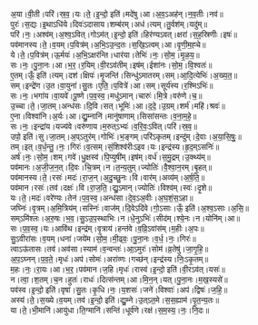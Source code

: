 

  
अ॒या।वी॒ती।परि॑।स्र॒व॒।यः।ते॒।इ॒न्दो॒ इति॑।मदे॑षु।आ।अ॒व॒ऽअह॑न्।न॒व॒तीः।नव॑॥  
पुरः॑।स॒द्यः।इ॒थाऽधि॑ये।दिवः॑ऽदासाय।शम्ब॑रम्।अध॑।त्यम्।तु॒र्वश॑म्।यदु॑म्॥  
परि॑।नः॒।अश्व॑म्।अ॒श्व॒ऽवित्।गोऽम॑त्।इ॒न्दो॒ इति॑।हिर॑ण्यऽवत्।क्षरा॑।स॒ह॒स्रिणीः।इषः॑॥  
पव॑मानस्य।ते॒।व॒यम्।प॒वित्र॑म्।अ॒भि॒ऽउ॒न्द॒तः।स॒खि॒ऽत्वम्।आ।वृ॒णी॒म॒ह्चे॥  
ये।ते॒।प॒वित्र॑म्।ऊ॒र्मयः॑।अ॒भि॒ऽक्षर॑न्ति।धार॑या।तेभिः॑।नः॒।सो॒म॒।मृ॒ळ॒य॒॥  
सः।नः॒।पु॒ना॒नः।आ।भ॒र॒।र॒यिम्।वी॒रऽव॑तीम्।इष॑म्।ईशा॑नः।सो॒म॒।वि॒श्वतः॑॥  
ए॒तम्।ऊँ॒ इति॑।त्यम्।दश॑।क्षिपः॑।मृ॒जन्ति॑।सिन्धु॑ऽमातरम्।सम्।आ॒दि॒त्येभिः॑।अ॒ख्य॒त॒॥  
सम्।इन्द्रे॑ण।उ॒त।वा॒युना॑।सु॒तः।ए॒ति॒।प॒वित्रे॑।आ।सम्।सूर्य॑स्य।र॒श्मिऽभिः॑॥  
सः।नः॒।भगा॑य।वा॒यवे॑।पू॒ष्णे।प॒व॒स्व॒।मधु॑ऽमान्।चारुः॑।मि॒त्रे।वरु॑णे।च॒॥  
उ॒च्चा।ते॒।जा॒तम्।अन्ध॑सः।दि॒वि।सत्।भूमिः॑।आ।द॒दे॒।उ॒ग्रम्।शर्म॑।महि॑।श्रवः॑॥  
ए॒ना।विश्वा॑नि।अ॒र्यः।आ।द्यु॒म्नानि॑।मानु॑षाणाम्।सिसा॑सन्तः।व॒ना॒म॒हे॒॥  
सः।नः॒।इन्द्रा॑य।यज्य॑वे।वरु॑णाय।म॒रुत्ऽभ्यः॑।व॒रि॒वः॒ऽवित्।परि॑।स्र॒व॒॥  
उपो॒ इति॑।सु।जा॒तम्।अ॒प्ऽतुर॑म्।गोभिः॑।भ॒ङ्गम्।परि॑ऽकृतम्।इन्दु॑म्।दे॒वाः।अ॒या॒सि॒षुः॒॥  
तम्।इत्।व॒र्ध॒न्तु॒।नः॒।गिरः॑।व॒त्सम्।सं॒शिश्व॑रीःऽइव।यः।इन्द्र॑स्य।हृ॒द॒म्ऽसनिः॑॥  
अर्ष॑।नः॒।सो॒म॒।शम्।गवे॑।धु॒क्षस्व॑।पि॒प्युषी॑म्।इष॑म्।वर्ध॑।स॒मु॒द्रम्।उ॒क्थ्य॑म्॥  
पव॑मानः।अ॒जी॒ज॒न॒त्।दि॒वः।चि॒त्रम्।न।त॒न्य॒तुम्।ज्योतिः॑।वै॒श्वा॒न॒रम्।बृ॒हत्॥  
पव॑मानस्य।ते॒।रसः॑।मदः॑।रा॒ज॒न्।अ॒दु॒च्छु॒नः।वि।वार॑म्।अव्य॑म्।अ॒र्ष॒ति॒॥  
पव॑मान।रसः॑।तव॑।दक्षः॑।वि।रा॒ज॒ति॒।द्यु॒ऽमान्।ज्योतिः॑।विश्व॑म्।स्वः॑।दृ॒शे॥  
यः।ते॒।मदः॑।वरे॑ण्यः।तेन॑।प॒व॒स्व॒।अन्ध॑सा।दे॒व॒ऽअ॒वीः।अ॒घ॒शं॒स॒ऽहा॥  
जघ्निः॑।वृ॒त्रम्।अ॒मि॒त्रिय॑म्।सस्निः॑।वाज॑म्।दि॒वेऽदि॑वे।गो॒ऽसाः।ऊँ॒ इति॑।अ॒श्व॒ऽसाः।अ॒सि॒॥  
सम्ऽमि॑श्लः।अ॒रु॒षः।भ॒व॒।सु॒ऽउ॒प॒स्थाभिः।न।धे॒नुऽभिः॑।सीद॑म्।श्ये॒नः।न।योनि॑म्।आ॥  
सः।प॒व॒स्व॒।यः।आवि॑थ।इन्द्र॑म्।वृ॒त्राय॑।हन्त॑वे।व॒व्रि॒ऽवांस॑म्।म॒हीः।अ॒पः॥  
सु॒ऽवीरा॑सः।व॒यम्।धना॑।जये॑म।सो॒म॒।मी॒ढ्वः॒।पु॒ना॒नः।व॒र्ध॒।नः॒।गिरः॑॥  
त्वाऽऊ॑तासः।तव॑।अव॑सा।स्याम॑।व॒न्वन्तः॑।आ॒ऽमुरः॑।सोम॑।व्र॒तेषु॑।जा॒गृ॒हि॒॥  
अ॒प॒ऽघ्नन्।प॒व॒ते॒।मृधः॑।अप॑।सोमः॑।अरा॑व्णः।गच्छ॑न्।इन्द्र॑स्य।निः॒ऽकृ॒तम्॥  
म॒हः।नः॒।रा॒यः।आ।भ॒र॒।पव॑मान।ज॒हि।मृधः॑।रास्व॑।इ॒न्दो॒ इति॑।वी॒रऽव॑त्।यसः॑॥  
न।त्वा॒।श॒तम्।च॒न।हुतः॑।राधः॑।दित्स॑न्तम्।आ।मि॒न॒न्।यत्।पु॒ना॒नः।म॒ख॒स्यसे॑॥  
पव॑स्व।इ॒न्दो॒ इति॑।वृषा॑।सु॒तः।कृ॒धि।नः॒।य॒शसः॑।जने॑।विश्वाः॑।अप॑।द्विषः॑।ज॒हि॒॥  
अस्य॑।ते॒।स॒ख्ये।व॒यम्।तव॑।इ॒न्दो॒ इति॑।द्यु॒म्ने।उ॒त्ऽत॒मे।स॒स॒ह्याम॑।पृ॒त॒न्य॒तः॥  
या।ते॒।भी॒मानि॑।आयु॑धा।ति॒ग्मानि॑।सन्ति॑।धूर्व॑णे।रक्ष॑।स॒म॒स्य॒।नः॒।नि॒दः॥  
